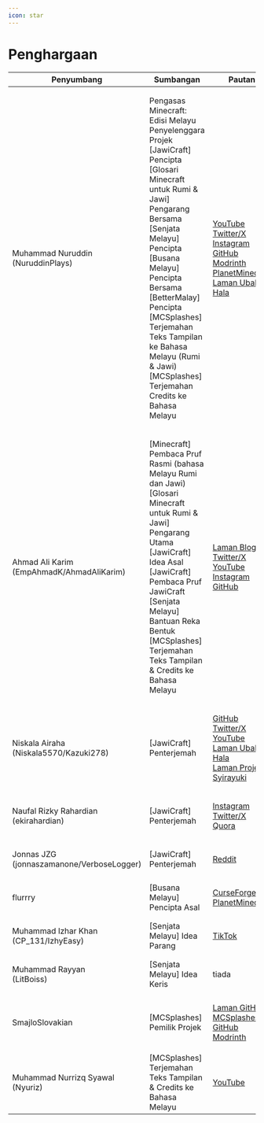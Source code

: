 ```yaml
---
icon: star
---
```


# Penghargaan

| Penyumbang                                                                                                                                                                                                                                                                                                                                          | Sumbangan                                                                                                                                                                                                                                                                                                                                                                           | Pautan                                                                                                                                                                                                                                                                                                                                                                                                                                                                       |
| --------------------------------------------------------------------------------------------------------------------------------------------------------------------------------------------------------------------------------------------------------------------------------------------------------------------------------------------------- | ----------------------------------------------------------------------------------------------------------------------------------------------------------------------------------------------------------------------------------------------------------------------------------------------------------------------------------------------------------------------------------- | ---------------------------------------------------------------------------------------------------------------------------------------------------------------------------------------------------------------------------------------------------------------------------------------------------------------------------------------------------------------------------------------------------------------------------------------------------------------------------- |
| <p><a href="https://bit.ly/NuruddinPlays"><img src="https://github.com/Minecraft-EdisiMelayu/MCEM-Wiki/assets/77572972/f30d9b44-4579-473e-ba28-5cdee312e2eb" alt=""></a><br>Muhammad Nuruddin<br>(NuruddinPlays)</p>                                                                                                                                | <p>Pengasas Minecraft: Edisi Melayu<br>Penyelenggara Projek<br>[JawiCraft] Pencipta<br>[Glosari Minecraft untuk Rumi &#x26; Jawi] Pengarang Bersama<br>[Senjata Melayu] Pencipta<br>[Busana Melayu] Pencipta Bersama<br>[BetterMalay] Pencipta<br>[MCSplashes] Terjemahan Teks Tampilan ke Bahasa Melayu (Rumi &#x26; Jawi)<br>[MCSplashes] Terjemahan Credits ke Bahasa Melayu</p> | <p><a href="https://youtube.com/@NuruddinPlays">YouTube</a><br><a href="https://twitter.com/NuruddinPlays">Twitter/X</a><br><a href="https://instagram.com/@nuruddinplays">Instagram</a><br><a href="https://github.com/NuruddinPlays">GitHub</a><br><a href="https://modrinth.com/user/NuruddinPlays">Modrinth</a><br><a href="https://www.planetminecraft.com/member/nuruddinplays/">PlanetMinecraft</a><br><a href="https://bit.ly/NuruddinPlays">Laman Ubah Hala</a></p> |
| <p><a href="https://ahmadalikarim.com"><img src="https://github.com/Minecraft-EdisiMelayu/MCEM-Wiki/assets/77572972/2bbdb974-7f63-4dd9-8071-920d014c303b" alt=""><img src="https://github.com/Minecraft-EdisiMelayu/MCEM-Wiki/assets/77572972/1c65cca8-5bf6-4893-88e6-9cbc86e2998e" alt=""></a><br>Ahmad Ali Karim<br>(EmpAhmadK/AhmadAliKarim)</p> | <p>[Minecraft] Pembaca Pruf Rasmi (bahasa Melayu Rumi dan Jawi)<br>[Glosari Minecraft untuk Rumi &#x26; Jawi] Pengarang Utama<br>[JawiCraft] Idea Asal<br>[JawiCraft] Pembaca Pruf JawiCraft<br>[Senjata Melayu] Bantuan Reka Bentuk<br>[MCSplashes] Terjemahan Teks Tampilan &#x26; Credits ke Bahasa Melayu<br></p>                                                               | <p><a href="https://ahmadalikarim.com/">Laman Blog</a><br><a href="https://twitter.com/ahmadalikarim12">Twitter/X</a><br><a href="https://www.youtube.com/@AhmadAliKarimOfficial">YouTube</a><br><a href="https://instagram.com/ahmadalikarimofficial">Instagram</a><br><a href="https://github.com/EmpAhmadK">GitHub</a></p>                                                                                                                                                |
| <p><a href="https://www.niskala.my.eu.org/"><img src="https://github.com/Minecraft-EdisiMelayu/MCEM-Wiki/assets/77572972/bc13422e-ea2c-4690-8017-78cc307f2909" alt=""></a><br>Niskala Airaha<br>(Niskala5570/Kazuki278)</p>                                                                                                                         | \[JawiCraft] Penterjemah                                                                                                                                                                                                                                                                                                                                                            | <p><a href="https://github.com/Niskala5570">GitHub</a><br><a href="https://twitter.com/niskala5570">Twitter/X</a><br><a href="https://youtube.com/@niskala5570">YouTube</a><br><a href="https://www.niskala.my.eu.org/">Laman Ubah Hala</a><br><a href="https://www.syirayuki.my.eu.org">Laman Projek Syirayuki</a></p>                                                                                                                                                      |
| <p><a href="https://www.quora.com/profile/Naufal-Rizky-Rahardian-%D9%86%D9%88%D9%81%D9%84-%D8%B1%D8%B2%D9%82%D9%8A-%D8%B1%D8%A7%D9%87%D8%B1%D8%AF%D9%8A%D8%A7%D9%86"><img src="https://github.com/Minecraft-EdisiMelayu/MCEM-Wiki/assets/77572972/814b959c-7fd2-4ba5-8c83-d7bf058987b0" alt=""></a><br>Naufal Rizky Rahardian<br>(ekirahardian)</p> | \[JawiCraft] Penterjemah                                                                                                                                                                                                                                                                                                                                                            | <p><a href="https://www.instagram.com/eki_rahardian/">Instagram</a><br><a href="https://twitter.com/eki_rahardian">Twitter/X</a><br><a href="https://www.quora.com/profile/Naufal-Rizky-Rahardian-%D9%86%D9%88%D9%81%D9%84-%D8%B1%D8%B2%D9%82%D9%8A-%D8%B1%D8%A7%D9%87%D8%B1%D8%AF%D9%8A%D8%A7%D9%86">Quora</a></p>                                                                                                                                                          |
| <p><a href="https://www.reddit.com/user/VerboseLogger/"><img src="https://github.com/Minecraft-EdisiMelayu/MCEM-Wiki/assets/77572972/f4b44317-9f24-4ff2-889f-c24de593e5b2" alt=""></a><br>Jonnas JZG<br>(jonnaszamanone/VerboseLogger)</p>                                                                                                          | \[JawiCraft] Penterjemah                                                                                                                                                                                                                                                                                                                                                            | [Reddit](https://www.reddit.com/user/VerboseLogger/)                                                                                                                                                                                                                                                                                                                                                                                                                         |
| <p><a href="https://www.planetminecraft.com/member/flurrry/"><img src="https://github.com/Minecraft-EdisiMelayu/MCEM-Wiki/assets/77572972/1ee5b8c8-5f50-4ca1-b22b-fb0b125dec2f" alt=""></a><br>flurrry</p>                                                                                                                                          | \[Busana Melayu] Pencipta Asal                                                                                                                                                                                                                                                                                                                                                      | <p><a href="https://www.curseforge.com/members/flurrrrrrrry/projects">CurseForge</a><br><a href="https://www.planetminecraft.com/member/flurrry/">PlanetMinecraft</a></p>                                                                                                                                                                                                                                                                                                    |
| <p><a href="https://www.tiktok.com/@izhyeasy"><img src="https://github.com/Minecraft-EdisiMelayu/MCEM-Wiki/assets/77572972/f60fee21-54c6-4ef8-aa8f-08b4dfc7fdea" alt=""></a><br>Muhammad Izhar Khan<br>(CP_131/IzhyEasy)</p>                                                                                                                        | \[Senjata Melayu] Idea Parang                                                                                                                                                                                                                                                                                                                                                       | [TikTok](https://www.tiktok.com/@izhyeasy)                                                                                                                                                                                                                                                                                                                                                                                                                                   |
| <p><a href="https://github.com/Minecraft-EdisiMelayu/MCEM-Wiki/wiki/MCEM-%E2%80%90-Credits/"><img src="https://github.com/Minecraft-EdisiMelayu/MCEM-Wiki/assets/77572972/052741c2-555d-4adc-ad8e-5c6ecfeefc5e" alt=""></a><br>Muhammad Rayyan<br>(LitBoiss)</p>                                                                                    | \[Senjata Melayu] Idea Keris                                                                                                                                                                                                                                                                                                                                                        | tiada                                                                                                                                                                                                                                                                                                                                                                                                                                                                        |
| <p><a href="https://github.com/SmajloSlovakian"><img src="https://avatars.githubusercontent.com/u/16209307?v=4" alt=""></a><br>SmajloSlovakian</p>                                                                                                                                                                                                  | \[MCSplashes] Pemilik Projek                                                                                                                                                                                                                                                                                                                                                        | <p><a href="https://github.com/SmajloSlovakian/MinecraftSplashTextTranslation">Laman GitHub MCSplashes</a><br><a href="https://github.com/SmajloSlovakian">GitHub</a><br><a href="https://modrinth.com/user/SmajloSlovakian">Modrinth</a></p>                                                                                                                                                                                                                                |
| <p><a href="https://www.youtube.com/@nurrizq7521"><img src="https://github.com/Minecraft-EdisiMelayu/MCEM-Wiki/assets/77572972/771be72b-1b11-49ce-aefa-2d3997d06e5d" alt=""></a><br>Muhammad Nurrizq Syawal<br>(Nyuriz)</p>                                                                                                                         | \[MCSplashes] Terjemahan Teks Tampilan & Credits ke Bahasa Melayu                                                                                                                                                                                                                                                                                                                   | [YouTube](https://www.youtube.com/@nurrizq7521)                                                                                                                                                                                                                                                                                                                                                                                                                              |
